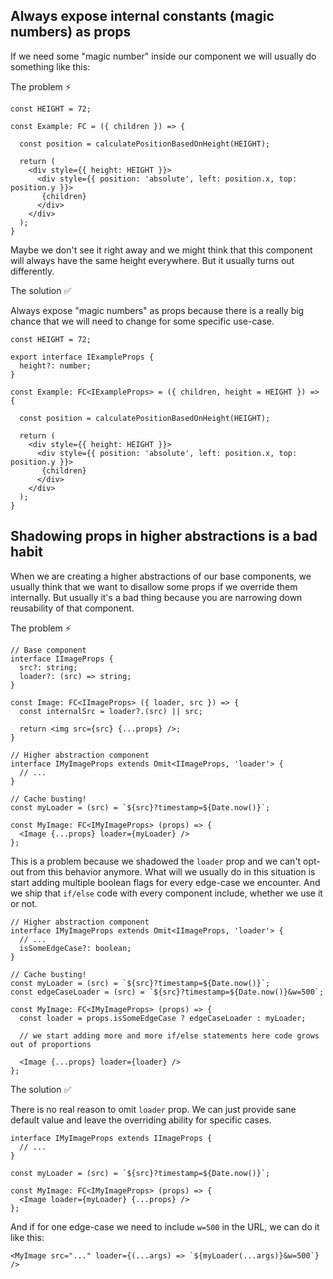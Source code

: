 ## Always expose internal constants (magic numbers) as props

If we need some "magic number" inside our component we will usually do something like this:

The problem ⚡

```tsx
const HEIGHT = 72;

const Example: FC = ({ children }) => {

  const position = calculatePositionBasedOnHeight(HEIGHT);

  return (
    <div style={{ height: HEIGHT }}>
      <div style={{ position: 'absolute', left: position.x, top: position.y }}>
       {children}
      </div>
    </div>
  );
}
```

Maybe we don't see it right away and we might think that this component will always have the same height everywhere. But it usually turns out differently.

The solution ✅

Always expose "magic numbers" as props because there is a really big chance that we will need to change for some specific use-case.

```tsx
const HEIGHT = 72;

export interface IExampleProps {
  height?: number;
}

const Example: FC<IExampleProps> = ({ children, height = HEIGHT }) => {

  const position = calculatePositionBasedOnHeight(HEIGHT);

  return (
    <div style={{ height: HEIGHT }}>
      <div style={{ position: 'absolute', left: position.x, top: position.y }}>
       {children}
      </div>
    </div>
  );
}
```

## Shadowing props in higher abstractions is a bad habit

When we are creating a higher abstractions of our base components, we usually think that we want to disallow some props if we override them internally. But usually it's a bad thing because you are narrowing down reusability of that component.

The problem ⚡

```tsx
// Base component
interface IImageProps {
  src?: string;
  loader?: (src) => string;
}

const Image: FC<IImageProps> ({ loader, src }) => {
  const internalSrc = loader?.(src) || src;

  return <img src={src} {...props} />;
}

// Higher abstraction component
interface IMyImageProps extends Omit<IImageProps, 'loader'> {
  // ...
}

// Cache busting!
const myLoader = (src) = `${src}?timestamp=${Date.now()}`;

const MyImage: FC<IMyImageProps> (props) => {
  <Image {...props} loader={myLoader} />
};
```

This is a problem because we shadowed the `loader` prop and we can't opt-out from this behavior anymore.
What will we usually do in this situation is start adding multiple boolean flags for every edge-case we encounter.
And we ship that `if/else` code with every component include, whether we use it or not.

```tsx
// Higher abstraction component
interface IMyImageProps extends Omit<IImageProps, 'loader'> {
  // ...
  isSomeEdgeCase?: boolean;
}

// Cache busting!
const myLoader = (src) = `${src}?timestamp=${Date.now()}`;
const edgeCaseLoader = (src) = `${src}?timestamp=${Date.now()}&w=500`;

const MyImage: FC<IMyImageProps> (props) => {
  const loader = props.isSomeEdgeCase ? edgeCaseLoader : myLoader;

  // we start adding more and more if/else statements here code grows out of proportions

  <Image {...props} loader={loader} />
};
```

The solution ✅

There is no real reason to omit `loader` prop. We can just provide sane default value and leave the overriding ability for specific cases.

```tsx
interface IMyImageProps extends IImageProps {
  // ...
}

const myLoader = (src) = `${src}?timestamp=${Date.now()}`;

const MyImage: FC<IMyImageProps> (props) => {
  <Image loader={myLoader} {...props} />
};
```

And if for one edge-case we need to include `w=500` in the URL, we can do it like this:

```tsx
<MyImage src="..." loader={(...args) => `${myLoader(...args)}&w=500`} />
```
